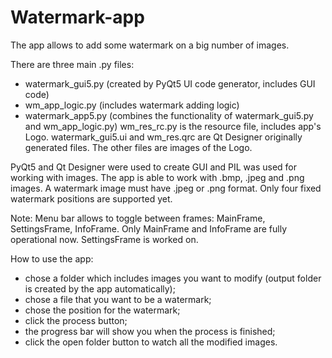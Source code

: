 # Watermark-app

The app allows to add some watermark on a big number of images.

There are three main .py files:
- watermark_gui5.py (created by PyQt5 UI code generator, includes GUI code)
- wm_app_logic.py (includes watermark adding logic)
- watermark_app5.py (combines the functionality of watermark_gui5.py and wm_app_logic.py)
wm_res_rc.py is the resource file, includes app's Logo. watermark_gui5.ui and wm_res.qrc are Qt Designer originally generated files.
The other files are images of the Logo.

PyQt5 and Qt Designer were used to create GUI and PIL was used for working with images.
The app is able to work with .bmp, .jpeg and .png images. A watermark image must have .jpeg or .png format.
Only four fixed watermark positions are supported yet.

Note: Menu bar allows to toggle between frames: MainFrame, SettingsFrame, InfoFrame. Only MainFrame and InfoFrame are fully operational now. SettingsFrame is worked on.

How to use the app:
- chose a folder which includes images you want to modify (output folder is created by the app automatically);
- chose a file that you want to be a watermark;
- chose the position for the watermark;
- click the process button;
- the progress bar will show you when the process is finished;
- click the open folder button to watch all the modified images.
